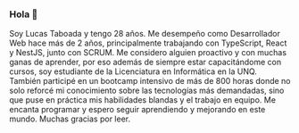 ### Hola 👋
Soy Lucas Taboada y tengo 28 años. Me desempeño como Desarrollador Web hace más de 2 años, principalmente trabajando con TypeScript, React y NestJS, junto con SCRUM.
Me considero alguien proactivo y con muchas ganas de aprender, por eso además de siempre estar capacitándome con cursos, soy estudiante de la Licenciatura en Informática en la UNQ. También participé en un bootcamp intensivo de más de 800 horas donde no solo reforcé mi conocimiento sobre las tecnologías más demandadas, sino que puse en práctica mis habilidades blandas y el trabajo en equipo.
Me encanta programar y espero seguir aprendiendo y mejorando en este mundo.
Muchas gracias por leer.
